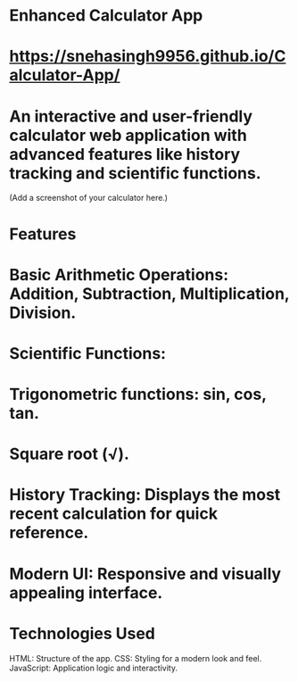 # Enhanced Calculator App
# https://snehasingh9956.github.io/Calculator-App/
# An interactive and user-friendly calculator web application with advanced features like history tracking and scientific functions.


(Add a screenshot of your calculator here.)

# Features
# Basic Arithmetic Operations: Addition, Subtraction, Multiplication, Division.
# Scientific Functions:
# Trigonometric functions: sin, cos, tan.
# Square root (√).
# History Tracking: Displays the most recent calculation for quick reference.
# Modern UI: Responsive and visually appealing interface.
# Technologies Used
HTML: Structure of the app.
CSS: Styling for a modern look and feel.
JavaScript: Application logic and interactivity.
